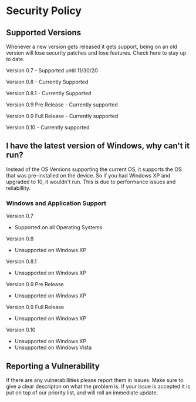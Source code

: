 # Security Policy

## Supported Versions

Whenever a new version gets released it gets support, being on an old version will lose security patches and lose features.
Check here to stay up to date.

Version 0.7 - Supported until 11/30/20

Version 0.8 - Currently Supported

Version 0.8.1 - Currently Supported

Version 0.9 Pre Release - Currently supported

Version 0.9 Full Release - Currently supported

Version 0.10 - Currently supported

## I have the latest version of Windows, why can't it run?
Instead of the OS Versions supporting the current OS, it supports the OS that was pre-installed on the device. So if you had Windows XP and upgraded to 10, it wouldn't run. 
This is due to performance issues and reliabillity.

### Windows and Application Support

Version 0.7
- Supported on all Operating Systems

Version 0.8
- Unsupported on Windows XP

Version 0.8.1
- Unsupported on Windows XP

Version 0.9 Pre Release
- Unsupported on Windows XP

Version 0.9 Full Release
- Unsupported on Windows XP

Version 0.10
- Unsupported on Windows XP
- Unsupported on Windows Vista




## Reporting a Vulnerability
If there are any vulnerabillities please report them in Issues. Make sure to give a clear descripton on what the problem is. If your issue is accepted it
is put on top of our priority list, and will roll an immediate update.




